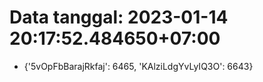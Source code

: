 # Data tanggal: 2023-01-14 20:17:52.484650+07:00

* {'5vOpFbBarajRkfaj': 6465, 'KAlziLdgYvLyIQ3O': 6643}

